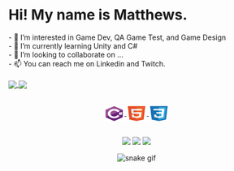 <!---
Mattioz/Mattioz is a ✨ special ✨ repository because its `README.md` (this file) appears on your GitHub profile.
You can click the Preview link to take a look at your changes.
--->

<h1> Hi! My name is Matthews. </h1>
- 👀 I’m interested in Game Dev, QA Game Test, and Game Design
<br>- 🌱 I’m currently learning Unity and C#
<br>- 💞️ I’m looking to collaborate on ...
<br>- 📫 You can reach me on Linkedin and Twitch. <br> 
<br>

<div>
  <a href="https://github.com/Mattioz">
  <img height="180em" align="center" src="https://github-readme-stats.vercel.app/api?username=Mattioz&show_icons=true&theme=react&include_all_commits=true&count_private=true"/>
  <img height="180em" align="center" src="https://github-readme-stats.vercel.app/api/top-langs/?username=Mattioz&layout=compact&langs_count=7&theme=react"/>
</div>
 
<br>

<div  align="center"> 
  <div style="display: inline_block"><br>
  <img align="center" alt="Csharp" height="30" width="40" src="https://raw.githubusercontent.com/devicons/devicon/master/icons/csharp/csharp-original.svg">    
  <img align="center" alt="HTML" height="30" width="40" src="https://raw.githubusercontent.com/devicons/devicon/master/icons/html5/html5-original.svg">
  <img align="center" alt="CSS" height="30" width="40" src="https://raw.githubusercontent.com/devicons/devicon/master/icons/css3/css3-original.svg">
</div>

  <br><a href="https://www.twitch.tv/mattioz" target="_blank"><img src="https://img.shields.io/badge/-Twitch-%23483D8B?style=for-the-badge&logo=twitch&logoColor=white" target="_blank"></a>
  <a href="https://www.instagram.com/mattioz_/" target="_blank"><img src="https://img.shields.io/badge/-Instagram-%23E4405F?style=for-the-badge&logo=instagram&logoColor=white" target="_blank"></a>
  <a href="https://www.linkedin.com/in/matthews-dias/" target="_blank"><img src="https://img.shields.io/badge/-LinkedIn-%230077B5?style=for-the-badge&logo=linkedin&logoColor=white" target="_blank"></a> 
 
  ![snake gif](https://github.com/Mattioz/Mattioz/blob/output/github-contribution-grid-snake.svg)
 
</div>
